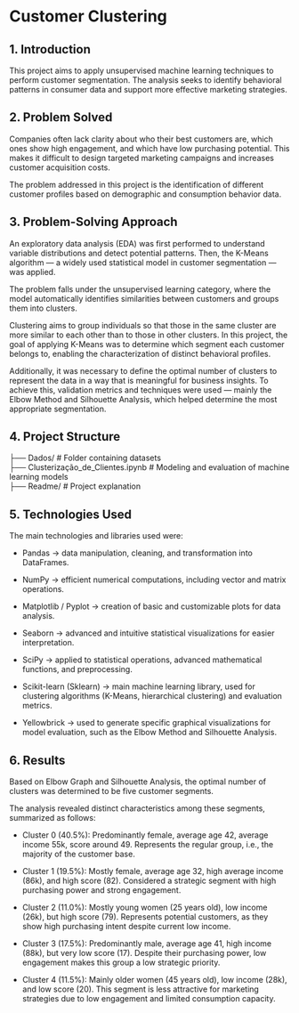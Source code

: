 # **Customer Clustering**

## **1\. Introduction**

This project aims to apply unsupervised machine learning techniques to perform customer segmentation. The analysis seeks to identify behavioral patterns in consumer data and support more effective marketing strategies.

## **2\. Problem Solved**

Companies often lack clarity about who their best customers are, which ones show high engagement, and which have low purchasing potential. This makes it difficult to design targeted marketing campaigns and increases customer acquisition costs.

The problem addressed in this project is the identification of different customer profiles based on demographic and consumption behavior data.

## **3\. Problem-Solving Approach**

An exploratory data analysis (EDA) was first performed to understand variable distributions and detect potential patterns. Then, the K-Means algorithm — a widely used statistical model in customer segmentation — was applied.

The problem falls under the unsupervised learning category, where the model automatically identifies similarities between customers and groups them into clusters.

Clustering aims to group individuals so that those in the same cluster are more similar to each other than to those in other clusters.  In this project, the goal of applying K-Means was to determine which segment each customer belongs to, enabling the characterization of distinct behavioral profiles.

Additionally, it was necessary to define the optimal number of clusters to represent the data in a way that is meaningful for business insights.  To achieve this, validation metrics and techniques were used — mainly the Elbow Method and Silhouette Analysis, which helped determine the most appropriate segmentation.

## **4\. Project Structure**

├── Dados/                               \# Folder containing datasets    
├── Clusterização\_de\_Clientes.ipynb      \# Modeling and evaluation of machine learning models    
├── Readme/                              \# Project explanation  

## **5\. Technologies Used**

The main technologies and libraries used were:

* Pandas → data manipulation, cleaning, and transformation into DataFrames.

* NumPy → efficient numerical computations, including vector and matrix operations.

* Matplotlib / Pyplot → creation of basic and customizable plots for data analysis.

* Seaborn → advanced and intuitive statistical visualizations for easier interpretation.

* SciPy → applied to statistical operations, advanced mathematical functions, and preprocessing.

* Scikit-learn (Sklearn) → main machine learning library, used for clustering algorithms (K-Means, hierarchical clustering) and evaluation metrics.

* Yellowbrick → used to generate specific graphical visualizations for model evaluation, such as the Elbow Method and Silhouette Analysis.

## **6\. Results**

Based on Elbow Graph and Silhouette Analysis, the optimal number of clusters was determined to be five customer segments.

The analysis revealed distinct characteristics among these segments, summarized as follows:

* Cluster 0 (40.5%): Predominantly female, average age 42, average income 55k, score around 49\. Represents the regular group, i.e., the majority of the customer base.

* Cluster 1 (19.5%): Mostly female, average age 32, high average income (86k), and high score (82). Considered a strategic segment with high purchasing power and strong engagement.

* Cluster 2 (11.0%): Mostly young women (25 years old), low income (26k), but high score (79). Represents potential customers, as they show high purchasing intent despite current low income.

* Cluster 3 (17.5%): Predominantly male, average age 41, high income (88k), but very low score (17). Despite their purchasing power, low engagement makes this group a low strategic priority.

* Cluster 4 (11.5%): Mainly older women (45 years old), low income (28k), and low score (20). This segment is less attractive for marketing strategies due to low engagement and limited consumption capacity.

